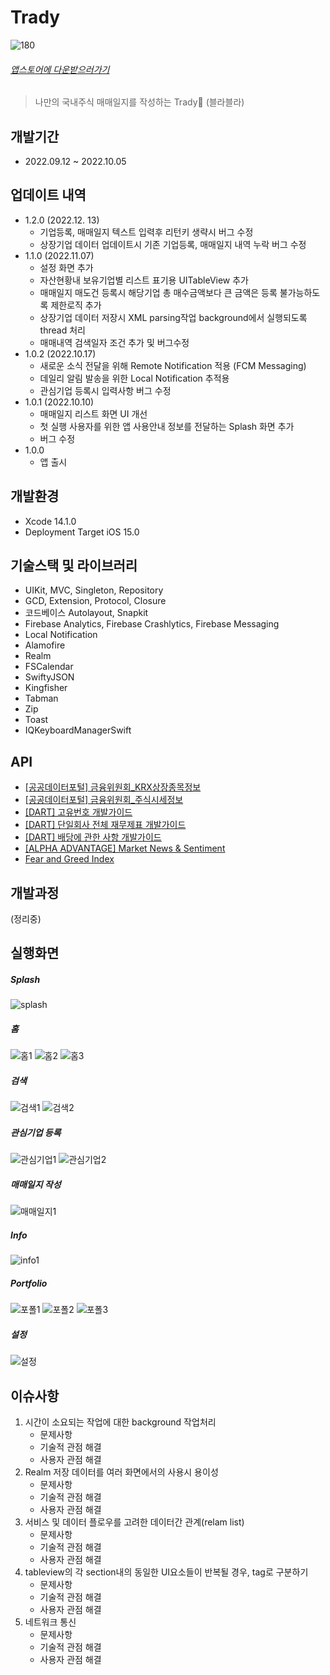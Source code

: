 # Trady

![180](https://user-images.githubusercontent.com/53211818/208314586-89f7e358-a270-4807-9c29-0c3e97476d47.png)

###### [앱스토어에 다운받으러가기](https://apps.apple.com/kr/app/trady/id6443574203)

> 나만의 국내주식 매매일지를 작성하는 Trady📝
> (블라블라)


## 개발기간
- 2022.09.12 ~ 2022.10.05

## 업데이트 내역
* 1.2.0 (2022.12. 13)
    * 기업등록, 매매일지 텍스트 입력후 리턴키 생략시 버그 수정
    * 상장기업 데이터 업데이트시 기존 기업등록, 매매일지 내역 누락 버그 수정
* 1.1.0 (2022.11.07)
    * 설정 화면 추가
    * 자산현황내 보유기업별 리스트 표기용 UITableView 추가
    * 매매일지 매도건 등록시 해당기업 총 매수금액보다 큰 금액은 등록 불가능하도록 제한로직 추가
    * 상장기업 데이터 저장시 XML parsing작업 background에서 실행되도록 thread 처리
    * 매매내역 검색일자 조건 추가 및 버그수정
* 1.0.2 (2022.10.17)
    * 새로운 소식 전달을 위해 Remote Notification 적용 (FCM Messaging)
    * 데일리 알림 발송을 위한 Local Notification 추적용
    * 관심기업 등록시 입력사항 버그 수정
* 1.0.1 (2022.10.10)
    * 매매일지 리스트 화면 UI 개선
    * 첫 실행 사용자를 위한 앱 사용안내 정보를 전달하는 Splash 화면 추가
    * 버그 수정
* 1.0.0
    * 앱 출시

## 개발환경
* Xcode 14.1.0
* Deployment Target iOS 15.0

## 기술스택 및 라이브러리
- UIKit, MVC, Singleton, Repository
- GCD, Extension, Protocol, Closure
- 코드베이스 Autolayout, Snapkit
- Firebase Analytics, Firebase Crashlytics, Firebase Messaging
- Local Notification 
- Alamofire
- Realm
- FSCalendar
- SwiftyJSON
- Kingfisher
- Tabman
- Zip
- Toast
- IQKeyboardManagerSwift

## API
* [[공공데이터포털] 금융위원회_KRX상장종목정보](https://www.data.go.kr/iim/api/selectDevAcountList.do)
* [[공공데이터포털] 금융위원회_주식시세정보](https://www.data.go.kr/iim/api/selectAPIAcountView.do)
* [[DART] 고유번호 개발가이드](https://opendart.fss.or.kr/guide/detail.do?apiGrpCd=DS001&apiId=2019018)
* [[DART] 단일회사 전체 재무제표 개발가이드](https://opendart.fss.or.kr/guide/detail.do?apiGrpCd=DS003&apiId=2019020)
* [[DART] 배당에 관한 사항 개발가이드](https://opendart.fss.or.kr/guide/detail.do?apiGrpCd=DS002&apiId=2019005)
* [[ALPHA ADVANTAGE] Market News & Sentiment](https://www.alphavantage.co/documentation/)
* [Fear and Greed Index](https://rapidapi.com/rpi4gx/api/fear-and-greed-index)

## 개발과정
(정리중)

## 실행화면
##### Splash
![splash](https://user-images.githubusercontent.com/53211818/208316411-11570118-c9c7-49ea-982c-c2658c5253c9.jpg)

##### 홈
![홈1](https://user-images.githubusercontent.com/53211818/208316904-48a4a2cc-795e-45d5-a677-2e46121b73a3.jpg) ![홈2](https://user-images.githubusercontent.com/53211818/208316942-57fcca8e-b251-40a7-8116-d3e8d6fcdc6e.jpg) ![홈3](https://user-images.githubusercontent.com/53211818/208316986-351cdb12-4994-442d-97c6-c544fc2d69a1.jpg)

##### 검색
![검색1](https://user-images.githubusercontent.com/53211818/208317043-16ca9fea-f6ca-42e6-85bd-9044418cdc1b.jpg) ![검색2](https://user-images.githubusercontent.com/53211818/208317099-8a1b5dae-5f16-4473-a768-0c8bbd897408.jpg)

##### 관심기업 등록
![관심기업1](https://user-images.githubusercontent.com/53211818/208317147-cf584764-61e4-4b3b-a33a-8d2fb192459d.jpg) ![관심기업2](https://user-images.githubusercontent.com/53211818/208317190-76f41aee-4d4a-481d-b185-ae58860542d8.jpg)

##### 매매일지 작성
![매매일지1](https://user-images.githubusercontent.com/53211818/208316610-b33b25d7-ec93-47e7-8a46-d0e99efe79b0.jpg)

##### Info
![info1](https://user-images.githubusercontent.com/53211818/208316665-469ff9d2-46f0-4d15-9ea5-fc0420bfb4d0.jpg)

##### Portfolio
![포폴1](https://user-images.githubusercontent.com/53211818/208317261-dffe2b6a-7bc7-4f45-9cfc-fa7a3998ccd2.jpg) ![포폴2](https://user-images.githubusercontent.com/53211818/208317317-530ae086-1d80-4b62-b398-cad0ce305752.jpg) ![포폴3](https://user-images.githubusercontent.com/53211818/208317341-c377b9e8-f58a-4a95-b427-47482a880b16.jpg)

##### 설정
![설정](https://user-images.githubusercontent.com/53211818/208316787-5bf175aa-12ed-4180-95a2-b714a154d07b.jpg)


## 이슈사항
1. 시간이 소요되는 작업에 대한 background 작업처리
    * 문제사항
    * 기술적 관점 해결
    * 사용자 관점 해결
2. Realm 저장 데이터를 여러 화면에서의 사용시 용이성
    * 문제사항
    * 기술적 관점 해결
    * 사용자 관점 해결
3. 서비스 및 데이터 플로우를 고려한 데이터간 관계(relam list)
    * 문제사항
    * 기술적 관점 해결
    * 사용자 관점 해결
4. tableview의 각 section내의 동일한 UI요소들이 반복될 경우, tag로 구분하기
    * 문제사항
    * 기술적 관점 해결
    * 사용자 관점 해결
5. 네트워크 통신
    * 문제사항
    * 기술적 관점 해결
    * 사용자 관점 해결


